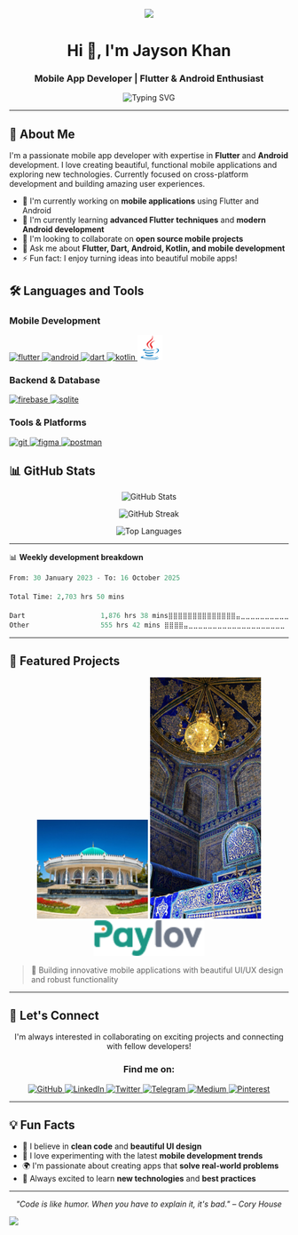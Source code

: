 <p align="center">
  <img src="https://capsule-render.vercel.app/api?type=waving&color=gradient&text=Hello%20World!&height=100&section=header"/>
</p>

<h1 align="center">Hi 👋, I'm Jayson Khan</h1>
<h3 align="center">Mobile App Developer | Flutter & Android Enthusiast</h3>

<p align="center">
  <img src="https://readme-typing-svg.herokuapp.com?font=Fira+Code&pause=1000&color=36BCF7&center=true&vCenter=true&width=435&lines=Mobile+App+Developer;Flutter+%26+Android+Expert;Always+learning+new+things" alt="Typing SVG" />
</p>

---

## 🚀 About Me

I'm a passionate mobile app developer with expertise in **Flutter** and **Android** development. I love creating beautiful, functional mobile applications and exploring new technologies. Currently focused on cross-platform development and building amazing user experiences.

- 🔭 I'm currently working on **mobile applications** using Flutter and Android
- 🌱 I'm currently learning **advanced Flutter techniques** and **modern Android development**
- 👯 I'm looking to collaborate on **open source mobile projects**
- 💬 Ask me about **Flutter, Dart, Android, Kotlin, and mobile development**
- ⚡ Fun fact: I enjoy turning ideas into beautiful mobile apps!

## 🛠️ Languages and Tools

### Mobile Development
<p align="left">
  <a href="https://flutter.dev" target="_blank" rel="noreferrer">
    <img src="https://www.vectorlogo.zone/logos/flutterio/flutterio-icon.svg" alt="flutter" width="45" height="45"/>
  </a>
  <a href="https://developer.android.com" target="_blank" rel="noreferrer">
    <img src="https://www.vectorlogo.zone/logos/android/android-icon.svg" alt="android" width="45" height="45"/>
  </a>
  <a href="https://dart.dev/" target="_blank" rel="noreferrer">
    <img src="https://www.vectorlogo.zone/logos/dartlang/dartlang-icon.svg" alt="dart" width="45" height="45"/>
  </a>
  <a href="https://kotlinlang.org" target="_blank" rel="noreferrer">
    <img src="https://www.vectorlogo.zone/logos/kotlinlang/kotlinlang-icon.svg" alt="kotlin" width="45" height="45"/>
  </a>
  <a href="https://www.java.com" target="_blank" rel="noreferrer">
    <img src="https://raw.githubusercontent.com/devicons/devicon/master/icons/java/java-original.svg" alt="java" width="45" height="45"/>
  </a>
</p>

### Backend & Database
<p align="left">
  <a href="https://firebase.google.com/" target="_blank" rel="noreferrer">
    <img src="https://www.vectorlogo.zone/logos/firebase/firebase-icon.svg" alt="firebase" width="45" height="45"/>
  </a>
  <a href="https://www.sqlite.org/" target="_blank" rel="noreferrer">
    <img src="https://www.vectorlogo.zone/logos/sqlite/sqlite-icon.svg" alt="sqlite" width="45" height="45"/>
  </a>
</p>

### Tools & Platforms
<p align="left">
  <a href="https://git-scm.com/" target="_blank" rel="noreferrer">
    <img src="https://www.vectorlogo.zone/logos/git-scm/git-scm-icon.svg" alt="git" width="45" height="45"/>
  </a>
  <a href="https://www.figma.com/" target="_blank" rel="noreferrer">
    <img src="https://www.vectorlogo.zone/logos/figma/figma-icon.svg" alt="figma" width="45" height="45"/>
  </a>
  <a href="https://postman.com" target="_blank" rel="noreferrer">
    <img src="https://www.vectorlogo.zone/logos/getpostman/getpostman-icon.svg" alt="postman" width="45" height="45"/>
  </a>
</p>




## 📊 GitHub Stats

<p align="center">
  <img src="https://github-readme-stats.vercel.app/api?username=JaysonKhan&show_icons=true&theme=tokyonight&hide_border=true" alt="GitHub Stats" />
</p>

<p align="center">
  <img src="https://github-readme-streak-stats.herokuapp.com/?user=JaysonKhan&theme=tokyonight&hide_border=true" alt="GitHub Streak" />
</p>

<p align="center">
  <img src="https://github-readme-stats.vercel.app/api/top-langs/?username=JaysonKhan&layout=compact&theme=tokyonight&hide_border=true" alt="Top Languages" />
</p>

---

📊 **Weekly development breakdown**

<!--START_SECTION:waka-->

```python
From: 30 January 2023 - To: 16 October 2025

Total Time: 2,703 hrs 50 mins

Dart                   1,876 hrs 38 mins⣿⣿⣿⣿⣿⣿⣿⣿⣿⣿⣿⣿⣿⣿⣤⣀⣀⣀⣀⣀⣀⣀⣀⣀⣀   57.57 %
Other                  555 hrs 42 mins ⣿⣿⣿⣿⣤⣀⣀⣀⣀⣀⣀⣀⣀⣀⣀⣀⣀⣀⣀⣀⣀⣀⣀⣀⣀   17.05 %
```

<!--END_SECTION:waka-->

---

## 🎯 Featured Projects

<p align="center">
  <img src="./images/museum1.png" alt="Museum App" width="200"/>
  <img src="./images/ob1.png" alt="Onboarding UI" width="200"/>
  <img src="./images/paylov.png" alt="Payment App" width="200"/>
</p>

> 🚀 Building innovative mobile applications with beautiful UI/UX design and robust functionality

---

## 🤝 Let's Connect

<p align="center">
  I'm always interested in collaborating on exciting projects and connecting with fellow developers!
</p>

<h3 align="center">Find me on:</h3>
<p align="center">
  <a href="https://github.com/JaysonKhan" target="_blank">
    <img alt="GitHub" src="https://img.shields.io/badge/GitHub-%2312100E.svg?&style=for-the-badge&logo=Github&logoColor=white" />
  </a>
  <a href="https://www.linkedin.com/in/khan347/" target="_blank">
    <img alt="LinkedIn" src="https://img.shields.io/badge/linkedin-%230077B5.svg?&style=for-the-badge&logo=linkedin&logoColor=white" />
  </a>
  <a href="https://twitter.com/j_khan347" target="_blank">
    <img alt="Twitter" src="https://img.shields.io/badge/twitter-%231DA1F2.svg?&style=for-the-badge&logo=twitter&logoColor=white" />
  </a>
  <a href="https://t.me/JaysonKhan" target="_blank">
    <img alt="Telegram" src="https://img.shields.io/badge/telegram-%231DA1F2.svg?&style=for-the-badge&logo=telegram&logoColor=white" />
  </a>
  <a href="https://medium.com/@j_khan347" target="_blank">
    <img alt="Medium" src="https://img.shields.io/badge/medium-%2312100E.svg?&style=for-the-badge&logo=medium&logoColor=white" />
  </a>
  <a href="https://www.pinterest.com/betta347/" target="_blank">
    <img alt="Pinterest" src="https://img.shields.io/badge/pinterest-%23C93646.svg?&style=for-the-badge&logo=pinterest&logoColor=white" />
  </a>
</p>

---

## 💡 Fun Facts

- 🎯 I believe in **clean code** and **beautiful UI design**
- 📱 I love experimenting with the latest **mobile development trends**
- 🌍 I'm passionate about creating apps that **solve real-world problems**
- 🚀 Always excited to learn **new technologies** and **best practices**

---

<p align="center">
  <em>"Code is like humor. When you have to explain it, it's bad." – Cory House</em>
</p>

<p align="left">
  <img src="https://capsule-render.vercel.app/api?type=waving&color=gradient&height=100&section=footer"/>
</p>
